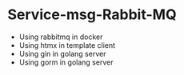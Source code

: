 # Service-msg-Rabbit-MQ

- Using rabbitmq in docker
- Using htmx in template client
- Using gin in golang server
- Using gorm in golang server





